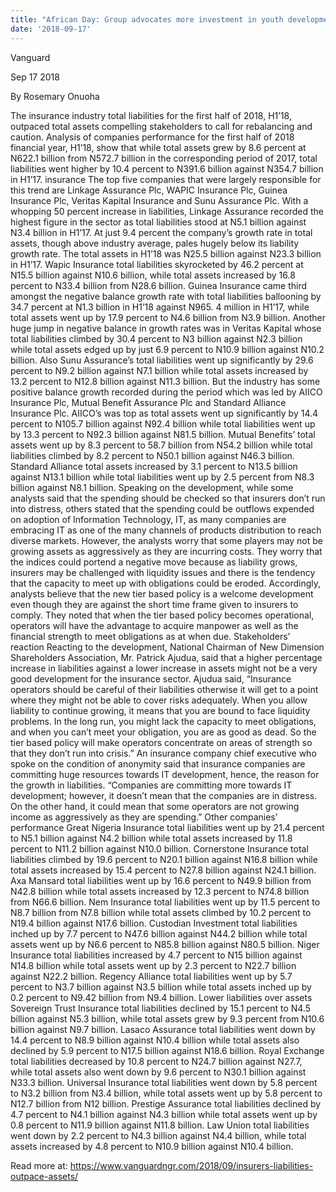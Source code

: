 ```yaml
---
title: "African Day: Group advocates more investment in youth development"
date: '2018-09-17'
---
```

Vanguard

Sep 17 2018

By Rosemary Onuoha

The insurance industry total liabilities for the first half of 2018, H1’18, outpaced total assets compelling stakeholders to call for rebalancing and caution. Analysis of companies performance for the first half of 2018 financial year, H1’18, show that while total assets grew by 8.6 percent at N622.1 billion from N572.7 billion in the corresponding period of 2017, total liabilities went higher by 10.4 percent to N391.6 billion against N354.7 billion in H1’17. insurance The top five companies that were largely responsible for this trend are Linkage Assurance Plc, WAPIC Insurance Plc, Guinea Insurance Plc, Veritas Kapital Insurance and Sunu Assurance Plc. With a whopping 50 percent increase in liabilities, Linkage Assurance recorded the highest figure in the sector as total liabilities stood at N5.1 billion against N3.4 billion in H1’17. At just 9.4 percent the company’s growth rate in total assets, though above industry average, pales hugely below its liability growth rate. The total assets in H1’18 was N25.5 billion against N23.3 billion in H1’17. Wapic Insurance total liabilities skyrocketed by 46.2 percent at N15.5 billion against N10.6 billion, while total assets increased by 16.8 percent to N33.4 billion from N28.6 billion. Guinea Insurance came third amongst the negative balance growth rate with total liabilities ballooning by 34.7 percent at N1.3 billion in H1’18 against N965. 4 million in H1’17, while total assets went up by 17.9 percent to N4.6 billion from N3.9 billion. Another huge jump in negative balance in growth rates was in Veritas Kapital whose total liabilities climbed by 30.4 percent to N3 billion against N2.3 billion while total assets edged up by just 6.9 percent to N10.9 billion against N10.2 billion. Also Sunu Assurance’s total liabilities went up significantly by 29.6 percent to N9.2 billion against N7.1 billion while total assets increased by 13.2 percent to N12.8 billion against N11.3 billion. But the industry has some positive balance growth recorded during the period which was led by AIICO Insurance Plc, Mutual Benefit Assurance Plc and Standard Alliance Insurance Plc. AIICO’s was top as total assets went up significantly by 14.4 percent to N105.7 billion against N92.4 billion while total liabilities went up by 13.3 percent to N92.3 billion against N81.5 billion. Mutual Benefits’ total assets went up by 8.3 percent to 58.7 billion from N54.2 billion while total liabilities climbed by 8.2 percent to N50.1 billion against N46.3 billion. Standard Alliance total assets increased by 3.1 percent to N13.5 billion against N13.1 billion while total liabilities went up by 2.5 percent from N8.3 billion against N8.1 billion. Speaking on the development, while some analysts said that the spending should be checked so that insurers don’t run into distress, others stated that the spending could be outflows expended on adoption of Information Technology, IT, as many companies are embracing IT as one of the many channels of products distribution to reach diverse markets. However, the analysts worry that some players may not be growing assets as aggressively as they are incurring costs. They worry that the indices could portend a negative move because as liability grows, insurers may be challenged with liquidity issues and there is the tendency that the capacity to meet up with obligations could be eroded. Accordingly, analysts believe that the new tier based policy is a welcome development even though they are against the short time frame given to insurers to comply. They noted that when the tier based policy becomes operational, operators will have the advantage to acquire manpower as well as the financial strength to meet obligations as at when due. Stakeholders’ reaction Reacting to the development, National Chairman of New Dimension Shareholders Association, Mr. Patrick Ajudua, said that a higher percentage increase in liabilities against a lower increase in assets might not be a very good development for the insurance sector. Ajudua said, “Insurance operators should be careful of their liabilities otherwise it will get to a point where they might not be able to cover risks adequately. When you allow liability to continue growing, it means that you are bound to face liquidity problems. In the long run, you might lack the capacity to meet obligations, and when you can’t meet your obligation, you are as good as dead. So the tier based policy will make operators concentrate on areas of strength so that they don’t run into crisis.” An insurance company chief executive who spoke on the condition of anonymity said that insurance companies are committing huge resources towards IT development, hence, the reason for the growth in liabilities. “Companies are committing more towards IT development; however, it doesn’t mean that the companies are in distress. On the other hand, it could mean that some operators are not growing income as aggressively as they are spending.” Other companies’ performance Great Nigeria Insurance total liabilities went up by 21.4 percent to N5.1 billion against N4.2 billion while total assets increased by 11.8 percent to N11.2 billion against N10.0 billion. Cornerstone Insurance total liabilities climbed by 19.6 percent to N20.1 billion against N16.8 billion while total assets increased by 15.4 percent to N27.8 billion against N24.1 billion. Axa Mansard total liabilities went up by 16.6 percent to N49.9 billion from N42.8 billion while total assets increased by 12.3 percent to N74.8 billion from N66.6 billion. Nem Insurance total liabilities went up by 11.5 percent to N8.7 billion from N7.8 billion while total assets climbed by 10.2 percent to N19.4 billion against N17.6 billion. Custodian Investment total liabilities inched up by 7.7 percent to N47.6 billion against N44.2 billion while total assets went up by N6.6 percent to N85.8 billion against N80.5 billion. Niger Insurance total liabilities increased by 4.7 percent to N15 billion against N14.8 billion while total assets went up by 2.3 percent to N22.7 billion against N22.2 billion. Regency Alliance total liabilities went up by 5.7 percent to N3.7 billion against N3.5 billion while total assets inched up by 0.2 percent to N9.42 billion from N9.4 billion. Lower liabilities over assets Sovereign Trust Insurance total liabilities declined by 15.1 percent to N4.5 billion against N5.3 billion, while total assets grew by 9.3 percent from N10.6 billion against N9.7 billion. Lasaco Assurance total liabilities went down by 14.4 percent to N8.9 billion against N10.4 billion while total assets also declined by 5.9 percent to N17.5 billion against N18.6 billion. Royal Exchange total liabilities decreased by 10.8 percent to N24.7 billion against N27.7, while total assets also went down by 9.6 percent to N30.1 billion against N33.3 billion. Universal Insurance total liabilities went down by 5.8 percent to N3.2 billion from N3.4 billion, while total assets went up by 5.8 percent to N12.7 billion from N12 billion. Prestige Assurance total liabilities declined by 4.7 percent to N4.1 billion against N4.3 billion while total assets went up by 0.8 percent to N11.9 billion against N11.8 billion. Law Union total liabilities went down by 2.2 percent to N4.3 billion against N4.4 billion, while total assets increased by 4.8 percent to N10.9 billion against N10.4 billion.

Read more at: https://www.vanguardngr.com/2018/09/insurers-liabilities-outpace-assets/
